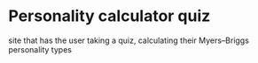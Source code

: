 # Personality calculator quiz

site that has the user taking a quiz, calculating their Myers–Briggs personality types
